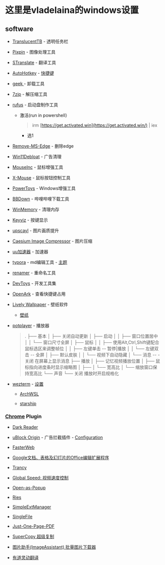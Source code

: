 <!--
title: Windows 开发环境设置
date: 2025-05-08
description: vladelaina的Windows开发环境设置和常用软件推荐
thumbnail:https://raw.githubusercontent.com/vladelaina/Catime/refs/heads/main/Images/catime.png
tags: [开发环境, Windows, 软件推荐]
-->

# 这里是vladelaina的windows设置

## software

- [TranslucentTB](https://apps.microsoft.com/detail/9pf4kz2vn4w9?rtc=1&hl=zh-cn&gl=CH) - 透明任务栏

- [Pixpin](https://pixpinapp.com/) - 图像处理工具

- [STranslate](https://github.com/ZGGSONG/STranslate/releases/) - 翻译工具

- [AutoHotkey](https://www.autohotkey.com/) - [快捷键](https://github.com/vladelaina/dotfiles/blob/main/.winprofile/shortcut_keys.ahk)

- [geek ](https://geekuninstaller.com/) - 卸载工具

- [7zip](https://www.7-zip.org/) - 解压缩工具

- [rufus](https://rufus.ie/zh/) - 启动盘制作工具

  - 激活(run in powershell）

    > irm [https://get.activated.win](https://get.activated.win/) | iex

    - 选1

- [Remove-MS-Edge](https://github.com/ShadowWhisperer/Remove-MS-Edge) - 删除edge

- [Win11Debloat](https://github.com/Raphire/Win11Debloat) - 广告清理

- [MouseInc](https://github.com/vladelaina/dotfiles/tree/main/.winprofile/Mouselnc) - 鼠标增强工具

- [X-Mouse](https://x-mouse-button-control.en.softonic.com/) - 鼠标按钮控制工具

- [PowerToys](https://github.com/microsoft/PowerToys) - Windows增强工具

- [BBDown](https://github.com/nilaoda/BBDown) - 哔哩哔哩下载工具

- [WinMemory](https://github.com/IgorMundstein/WinMemoryCleaner) - 清理内存

- [Keyviz](https://github.com/mulaRahul/keyviz) - 按键显示

- [upscayl](https://github.com/upscayl/upscayl) - 图片画质提升

- [Caesium Image Compressor](https://github.com/Lymphatus/caesium-image-compressor) - 图片压缩

- [uu加速器](https://uu.163.com/) - 加速器

- [typora](https://typoraio.cn/) - md编辑工具 - [主题](https://github.com/vladelaina/Typora-Theme)

- [renamer](https://www.den4b.com/products/renamer) - 重命名工具

- [DevToys](https://github.com/DevToys-app/DevToys) - 开发工具集

- [OpenArk](https://github.com/BlackINT3/OpenArk) - 查看快捷键占用

- [Lively Wallpaper](https://apps.microsoft.com/detail/9ntm2qc6qws7?hl=en-US&gl=CH) \- 壁纸软件

  - [壁纸](https://www.123pan.com/?homeFilePath=5997681,10346464,7363533)

- [potplayer](https://potplayer.io/?lang=zh_CN) - 播放器

  > .
  > ├── 基本
  > │   ├── 关闭自动更新
  > │   ├── 启动
  > │   │   ├── 窗口位置居中
  > │   │   └── 窗口尺寸全屏
  > │   ├── 鼠标
  > │   │   ├── 使用Alt,Ctrl,Shift键配合鼠标选区来调整帧位
  > │   │   ├── 左键单击  --   暂停|播放
  > │   │   └── 左键双击  --   全屏
  > │   ├── 默认皮肤
  > │   │   └── 视频下自动隐藏
  > │   └── 消息  -- -关闭 在屏幕上显示消息
  > ├── 播放
  > │   ├── 记忆视频播放位置
  > │   ├── 鼠标指向进度条时显示缩略图
  > │   ├──
  > │   └── 宽高比
  > │       └── 缩放窗口保持宽高比
  > └── 声音
  >     └── 关闭 播放时开启规格化

- [wezterm](https://wezterm.org/install/windows.html) - [设置](https://github.com/vladelaina/dotfiles)

  - [ArchWSL](https://github.com/yuk7/ArchWSL)

  - [starship](https://starship.rs/zh-CN/)

### [Chrome](https://www.google.com/intl/zh-CN/chrome/) Plugin

- [Dark Reader](https://chromewebstore.google.com/detail/dark-reader/eimadpbcbfnmbkopoojfekhnkhdbieeh?hl=zh-CN)

- [uBlock Origin]( https://chromewebstore.google.com/detail/ublock-origin/cjpalhdlnbpafiamejdnhcphjbkeiagm?hl=zh-CN&utm_source=ext_sidebar) - 广告拦截插件 - [Configuration](https://github.com/vladelaina/configurationFile/blob/main/my-ublock-static.txt)

- [FasterWeb](https://chromewebstore.google.com/detail/fasterweb/nmgpnfccjfjhdenioncabecepjcmdnjg?hl=zh-CN)

- [Google文档、表格及幻灯片的Office编辑扩展程序](https://chromewebstore.google.com/detail/google%E6%96%87%E6%A1%A3%E3%80%81%E8%A1%A8%E6%A0%BC%E5%8F%8A%E5%B9%BB%E7%81%AF%E7%89%87%E7%9A%84office%E7%BC%96%E8%BE%91%E6%89%A9/gbkeegbaiigmenfmjfclcdgdpimamgkj?hl=zh-CN)

- [Trancy](https://chromewebstore.google.com/detail/ai-%E5%8F%8C%E8%AF%AD%E5%AD%97%E5%B9%95%E7%BD%91%E9%A1%B5%E6%B2%89%E6%B5%B8%E7%BF%BB%E8%AF%91-%E2%80%94-trancy-%E8%AF%AD%E8%A8%80/mjdbhokoopacimoekfgkcoogikbfgngb?hl=zh-CN)

- [Global Speed: 视频速度控制](https://chromewebstore.google.com/detail/global-speed-%E8%A7%86%E9%A2%91%E9%80%9F%E5%BA%A6%E6%8E%A7%E5%88%B6/jpbjcnkcffbooppibceonlgknpkniiff?hl=zh-CN)

- [Open-as-Popup](https://chromewebstore.google.com/detail/open-as-popup/ncppfjladdkdaemaghochfikpmghbcpc?hl=zh-CN)

- [Ries](https://chromewebstore.google.com/detail/ries-learn-language-natur/gommajbfaholfodlhddhaonphdhonjgj?hl=zh-CN)

- [SimpleExtManager](https://chromewebstore.google.com/detail/simpleextmanager/kniehgiejgnnpgojkdhhjbgbllnfkfdk?hl=zh-CN)

- [SingleFile](https://chromewebstore.google.com/detail/singlefile/mpiodijhokgodhhofbcjdecpffjipkle?hl=zh-CN)

- [Just-One-Page-PDF](https://chromewebstore.google.com/detail/just-one-page-pdf-an-awes/fgbhbfdgdlojklkbhdoilkdlomoilbpl?hl=zh-CN)

- [SuperCopy 超级复制](https://chromewebstore.google.com/detail/supercopy-%E8%B6%85%E7%BA%A7%E5%A4%8D%E5%88%B6/onepmapfbjohnegdmfhndpefjkppbjkm?hl=zh-CN)

- [图片助手(ImageAssistant) 批量图片下载器](https://chromewebstore.google.com/detail/%E5%9B%BE%E7%89%87%E5%8A%A9%E6%89%8Bimageassistant-%E6%89%B9%E9%87%8F%E5%9B%BE%E7%89%87%E4%B8%8B%E8%BD%BD/dbjbempljhcmhlfpfacalomonjpalpko?hl=zh-CN)

-  [有道灵动翻译](https://chromewebstore.google.com/detail/%E6%9C%89%E9%81%93%E7%81%B5%E5%8A%A8%E7%BF%BB%E8%AF%91/jlpcnoohcpfgpbalhlggdhjocgnlgafn?hl=zh-CN)







